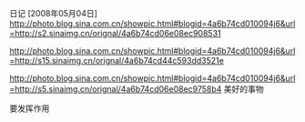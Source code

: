 日记 [2008年05月04日]
http://photo.blog.sina.com.cn/showpic.html#blogid=4a6b74cd010094j6&url=http://s2.sinaimg.cn/orignal/4a6b74cd06e08ec908531
 
http://photo.blog.sina.com.cn/showpic.html#blogid=4a6b74cd010094j6&url=http://s15.sinaimg.cn/orignal/4a6b74cd44c593dd3521e
 
http://photo.blog.sina.com.cn/showpic.html#blogid=4a6b74cd010094j6&url=http://s5.sinaimg.cn/orignal/4a6b74cd06e08ec9758b4
美好的事物
 
要发挥作用 
 
